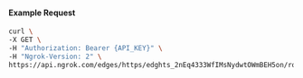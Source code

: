<!-- Code generated for API Clients. DO NOT EDIT. -->

#### Example Request

```bash
curl \
-X GET \
-H "Authorization: Bearer {API_KEY}" \
-H "Ngrok-Version: 2" \
https://api.ngrok.com/edges/https/edghts_2nEq4333WfIMsNydwtOWmBEH5on/routes/edghtsrt_2nEq3yfsnQeRdYoGhpSBq7qZmru/backend
```
